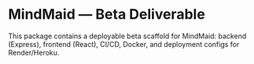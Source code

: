 # MindMaid — Beta Deliverable

This package contains a deployable beta scaffold for MindMaid: backend (Express), frontend (React), CI/CD, Docker, and deployment configs for Render/Heroku.
